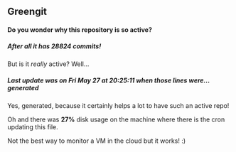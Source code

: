 ## Greengit

#### Do you wonder why this repository is so active?

##### After all it has 28824 commits!

But is it *really* active? Well...

##### Last update was on Fri May 27 at 20:25:11 when those lines were... generated

Yes, generated, because it certainly helps a lot to have such an active repo!

Oh and there was **27%** disk usage on the machine
where there is the cron updating this file.

Not the best way to monitor a VM in the cloud but it works! :)
